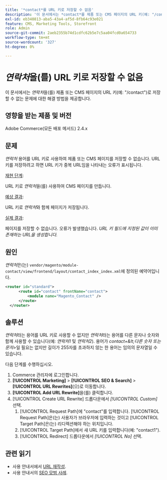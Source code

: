 ```yaml
---
title: '*contact*를 URL 키로 저장할 수 없음'
description: '이 문서에서는 *contact*를 제품 또는 CMS 페이지의 URL 키(예: "/contact")로 저장할 수 없는 문제에 대한 해결 방법을 제공합니다. URL 키를 저장하려고 하면 URL 키가 중복 URL임을 나타내는 오류가 표시됩니다.'
exl-id: eb340813-aba5-43a4-af5d-8fb64c93e021
feature: CMS, Marketing Tools, Storefront
role: Admin
source-git-commit: 2aeb2355b74d1cdfc62b5e7c5aa04fcd0a654733
workflow-type: tm+mt
source-wordcount: '327'
ht-degree: 0%

---
```


# *연락처*&#x200B;을(를) URL 키로 저장할 수 없음

이 문서에서는 *연락처*&#x200B;을(를) 제품 또는 CMS 페이지의 URL 키(예: &quot;/contact&quot;)로 저장할 수 없는 문제에 대한 해결 방법을 제공합니다.

## 영향을 받는 제품 및 버전

Adobe Commerce(모든 배포 메서드) 2.4.x

## 문제

*연락처* 용어를 URL 키로 사용하여 제품 또는 CMS 페이지를 저장할 수 없습니다. URL 키를 저장하려고 하면 URL 키가 중복 URL임을 나타내는 오류가 표시됩니다.

<u>재현 단계</u>:

URL 키로 *연락처*&#x200B;을(를) 사용하여 CMS 페이지를 만듭니다.

<u>예상 결과</u>:

URL 키로 *연락처*&#x200B;와 함께 페이지가 저장됩니다.

<u>실제 결과</u>:

페이지를 저장할 수 없습니다. 오류가 발생했습니다. *URL 키 필드에 지정된 값이 이미 존재하는 URL을 생성합니다.*

## 원인

*연락처*&#x200B;은(는) `vendor/magento/module-contact/view/frontend/layout/contact_index_index.xml`에 정의된 예약어입니다.

```xml
<router id="standard">
      <route id="contact" frontName="contact">
          <module name="Magento_Contact" />
      </route>
  </router>
```

## 솔루션

*연락처*&#x200B;라는 용어를 URL 키로 사용할 수 없지만 *연락처*&#x200B;라는 용어를 다른 문자나 숫자와 함께 사용할 수 있습니다(예: *연락처1* 및 *연락처2*). 용어가 *contact+\&lt;다른 숫자 또는 문자\>*&#x200B;일 필요는 없지만 길이가 255자를 초과하지 않는 한 용어는 임의의 문자열일 수 있습니다.

다음 단계를 수행하십시오.

1. Commerce 관리자에 로그인합니다.
1. **[!UICONTROL Marketing]** > **[!UICONTROL SEO & Search]** > **[!UICONTROL URL Rewrites]**(으)로 이동합니다.
1. **[!UICONTROL Add URL Rewrite]**&#x200B;을(를) 클릭합니다.
1. [!UICONTROL Create URL Rewrite] 드롭다운에서 *[!UICONTROL Custom]* 선택.
   1. [!UICONTROL Request Path]에 &quot;contact&quot;를 입력합니다. [!UICONTROL Request Path]은(는) 사용자가 브라우저에 입력하는 것이고 [!UICONTROL Target Path]은(는) 리디렉션해야 하는 위치입니다.
   1. [!UICONTROL Target Path]에서 새 URL 키를 입력합니다(예: &quot;contact1&quot;).
   1. [!UICONTROL Redirect] 드롭다운에서 *[!UICONTROL No]* 선택.

## 관련 읽기

* 사용 안내서에서 [URL 재작성](https://experienceleague.adobe.com/en/docs/commerce-admin/marketing/seo/url-rewrites/url-rewrite).
* 사용 안내서의 [SEO 모범 사례](https://experienceleague.adobe.com/en/docs/commerce-admin/marketing/seo/seo-overview).
